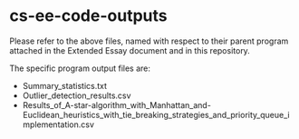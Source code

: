 # cs-ee-code-outputs

Please refer to the above files, named with respect to their parent program attached in the Extended Essay document and in this repository.

The specific program output files are:
- Summary_statistics.txt
- Outlier_detection_results.csv
- Results_of_A-star-algorithm_with_Manhattan_and-Euclidean_heuristics_with_tie_breaking_strategies_and_priority_queue_implementation.csv
